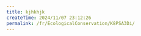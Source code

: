 ```yaml
---
title: kjhkhjk
createTime: 2024/11/07 23:12:26
permalink: /fr/EcologicalConservation/K8PSA3Di/
---
```

